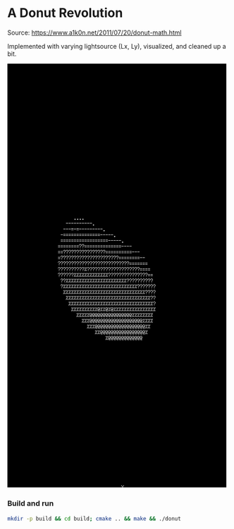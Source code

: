 # A Donut Revolution

Source:
https://www.a1k0n.net/2011/07/20/donut-math.html

Implemented with varying lightsource (Lx, Ly), visualized, and cleaned up a bit.

![A Donut Revolution](donut2.gif)

### Build and run

```bash
mkdir -p build && cd build; cmake .. && make && ./donut
```